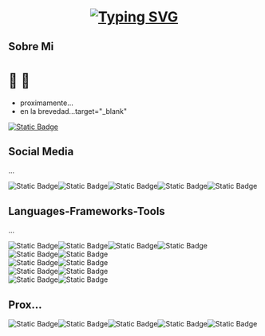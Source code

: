 <h1 align="center">
<a href="https://git.io/typing-svg"><img src="https://readme-typing-svg.demolab.com?font=Fira+Code&size=35&pause=1000&center=true&vCenter=true&width=600&lines=Hola+Jorge!%E2%9A%BD%F0%9F%94%B4;Hola+%F0%9F%8C%B9!%F0%9F%90%80;Hola+Eze!%E2%99%A0%EF%B8%8F%E2%99%A5%EF%B8%8F%E2%99%A3%EF%B8%8F%E2%99%A6%EF%B8%8F;Hola+Daniel!%F0%9F%91%A8%E2%80%8D%F0%9F%8E%A4;Se+Aprueba+Interfaces%3F%F0%9F%99%8F;Mis+Pollitos%F0%9F%90%A4%E2%99%A5%EF%B8%8F;Un Asco Me Dan Basuras%F0%9F%97%91%EF%B8%8F%F0%9F%92%A9" alt="Typing SVG" /></a>
</h1>

<h2>Sobre Mi</h2>

# 🐣 🦢

- proximamente...
- en la brevedad...target="_blank"
<a href="https://www.youtube.com/watch?v=GuZzuQvv7uc&ab_channel=chayanneVEVO" title ="Para machos" >
   <img alt="Static Badge" src="https://img.shields.io/badge/Apretame%20si%20te%20la%20bancas-green?style=for-the-badge">
</a>


<h2>Social Media</h2>
<p>...</p>
<div style="display: flex;">
  <img alt="Static Badge" src="https://custom-icon-badges.demolab.com/badge/Buenos%20Aires-ARG-blue?style=for-the-badge&logo=location&labelColor=yellow&logoColor=fff">
  <img alt="Static Badge" src="https://img.shields.io/github/followers/AlexJC16?style=for-the-badge&logo=github">
  <img alt="Static Badge" src="https://img.shields.io/badge/gmail-%23EA4335?style=for-the-badge&logo=gmail&logoColor=white">
  <img alt="Static Badge" src="https://custom-icon-badges.demolab.com/badge/LinkedIn-0A66C2?style=for-the-badge&logo=linkedin-white&logoColor=fff">
  <img alt="Static Badge" src="https://custom-icon-badges.demolab.com/badge/-My%20Repositorios-blue?style=for-the-badge&logoColor=white&logo=repo">
</div>


<h2>Languages-Frameworks-Tools</h2>
<p>...</p>
<div style="display: flex;">
  <img alt="Static Badge" src="https://img.shields.io/badge/python-%233776AB?style=for-the-badge&logo=python&logoColor=white">
  <img alt="Static Badge" src="https://img.shields.io/badge/numpy-%23013243?style=for-the-badge&logo=numpy&logoColor=white">
  <img alt="Static Badge" src="https://img.shields.io/badge/pandas-%23150458?style=for-the-badge&logo=pandas&logoColor=white">
  <img alt="Static Badge" src="https://custom-icon-badges.demolab.com/badge/Matplotlib-71D291?style=for-the-badge&logo=matplotlib&logoColor=fff">
</div>


<div style="display: flex;">
  <img alt="Static Badge" src="https://img.shields.io/badge/c-%23A8B9CC?style=for-the-badge&logo=c&logoColor=black">
  <img alt="Static Badge" src="https://img.shields.io/badge/Java-%23ED8B00.svg?style=for-the-badge&logo=openjdk&logoColor=white">
</div>


<div style="display: flex;">
  <img alt="Static Badge" src="https://img.shields.io/badge/html5-%23E34F26?style=for-the-badge&logo=html5&logoColor=white">
  <img alt="Static Badge" src="https://img.shields.io/badge/css-%23663399?style=for-the-badge&logo=css&logoColor=white">
</div>


<div style="display: flex;">  
  <img alt="Static Badge" src="https://img.shields.io/badge/github-%23181717?style=for-the-badge&logo=github">
  <img alt="Static Badge" src="https://custom-icon-badges.demolab.com/badge/Visual%20Studio%20Code-0078d7.svg?style=for-the-badge&logo=vsc&logoColor=white">
</div>

<div style="display: flex;">
  <img alt="Static Badge" src="https://img.shields.io/badge/postgreSQL-%234169E1?style=for-the-badge&logo=postgreSQL&logoColor=white">
  <img alt="Static Badge" src="https://img.shields.io/badge/mysql-%234479A1?style=for-the-badge&logo=mysql&logoColor=white">
</div>


<h2>Prox...</h2>
<div style="display: flex;">
  <img alt="Static Badge" src="https://img.shields.io/badge/javascript-%23F7DF1E?style=for-the-badge&logo=javascript&logoColor=black">
  <img alt="Static Badge" src="https://img.shields.io/badge/bootstrap-%237952B3?style=for-the-badge&logo=bootstrap&logoColor=white">
  <img alt="Static Badge" src="https://img.shields.io/badge/webassembly-%23654FF0?style=for-the-badge&logo=webassembly&logoColor=white">
  <img alt="Static Badge" src="https://img.shields.io/badge/r-%23276DC3?style=for-the-badge&logo=r">
  <img alt="Static Badge" src="https://img.shields.io/badge/mongodb-%2347A248?style=for-the-badge&logo=mongodb&logoColor=white">
</div>





<!--
<h2>Database</h2>
<img alt="Static Badge" src="">
**AlexJC16/AlexJC16** is a ✨ _special_ ✨ repository because its `README.md` (this file) appears on your GitHub profile.
![Image](https://github.com/user-attachments/assets/78edf30e-19da-43df-9d77-73f24e991868)
Here are some ideas to get you started:

## Vos
# - 🦠🦟🐀

- 🔭 I’m currently working on ...
- 🌱 I’m currently learning ...
- 👯 I’m looking to collaborate on ...
- 🤔 I’m looking for help with ...
- 💬 Ask me about ...
- 📫 How to reach me: ...
- 😄 Pronouns: ...
- ⚡ Fun fact: ...
-->
